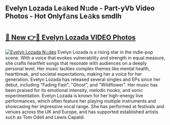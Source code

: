 ## Evelyn Lozada Le𝚊ked N𝚞de - Part-yVb Video Photos - Hot Onlyf𝚊ns Le𝚊ks smdIh

# <h2><a href="http://ab44599.deff.icu/?id=Evelyn+Lozada">🔗 New 👉🔴 Evelyn Lozada VIDEO Photos</a></h2>

[![Evelyn Lozada N𝚞des](https://i.imgur.com/rIISA9y.gif)](http://ab44599.deff.icu/?id=Evelyn+Lozada)
Evelyn Lozada is a rising star in the indie-pop scene. With a voice that evokes vulnerability and strength in equal measure, she crafts heartfelt songs that resonate with audiences on a deeply personal level. Her music tackles complex themes like mental health, heartbreak, and societal expectations, making her a voice for her generation. Evelyn Lozada has released several singles and EPs since her debut, including "Fading Fast", "Ghost", and "Wildflower". Her music has been praised for its emotional intensity, melodic hooks, and sonic experimentation. Evelyn Lozada is known for her high-energy live performances, which often feature her playing multiple instruments and showcasing her impressive vocal range. She has performed at festivals and venues across the UK and Europe, and has supported established artists such as Tom Odell and Lewis Capaldi.
